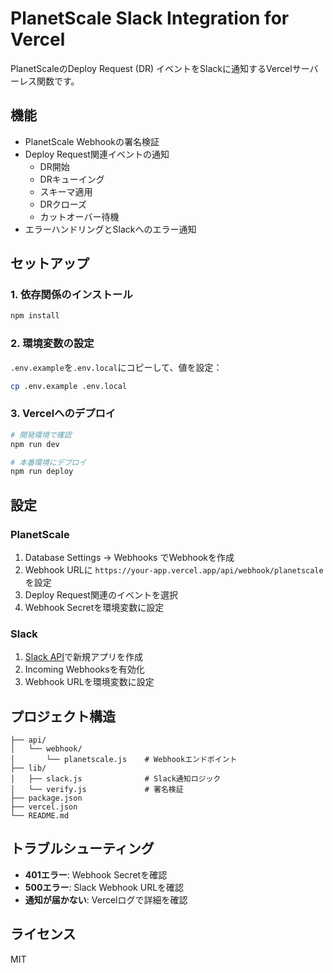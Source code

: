 # PlanetScale Slack Integration for Vercel

PlanetScaleのDeploy Request (DR) イベントをSlackに通知するVercelサーバーレス関数です。

## 機能

- PlanetScale Webhookの署名検証
- Deploy Request関連イベントの通知
  - DR開始
  - DRキューイング
  - スキーマ適用
  - DRクローズ
  - カットオーバー待機
- エラーハンドリングとSlackへのエラー通知

## セットアップ

### 1. 依存関係のインストール

```bash
npm install
```

### 2. 環境変数の設定

`.env.example`を`.env.local`にコピーして、値を設定：

```bash
cp .env.example .env.local
```

### 3. Vercelへのデプロイ

```bash
# 開発環境で確認
npm run dev

# 本番環境にデプロイ
npm run deploy
```

## 設定

### PlanetScale

1. Database Settings → Webhooks でWebhookを作成
2. Webhook URLに `https://your-app.vercel.app/api/webhook/planetscale` を設定
3. Deploy Request関連のイベントを選択
4. Webhook Secretを環境変数に設定

### Slack

1. [Slack API](https://api.slack.com/apps)で新規アプリを作成
2. Incoming Webhooksを有効化
3. Webhook URLを環境変数に設定

## プロジェクト構造

```
├── api/
│   └── webhook/
│       └── planetscale.js    # Webhookエンドポイント
├── lib/
│   ├── slack.js              # Slack通知ロジック
│   └── verify.js             # 署名検証
├── package.json
├── vercel.json
└── README.md
```

## トラブルシューティング

- **401エラー**: Webhook Secretを確認
- **500エラー**: Slack Webhook URLを確認
- **通知が届かない**: Vercelログで詳細を確認

## ライセンス

MIT